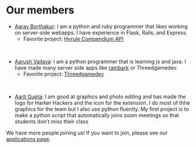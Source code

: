 # Our members

- [Aarav Borthakur](https://github.com/gadhagod): I am a python and ruby programmer that likes working on server-side webapps. I have experience in Flask, Rails, and Express.
  - Favorite project: [Hyrule Compendium API](https://github.com/gadhagod/Hyrule-Compendium-API)
  
<br>

- [Aarush Vailaya](https://github.com/goombamaui): I am a python programmer that is learning js and java. I have made many server side apps like [rambark](https://rambark.herokuapp.com) or Threedgamedev.
  - Favorite project: [Threedgamedev](http://threedgamedev.herokuapp.com/)

<br>

- [Aarit Gupta](https://github.com/25aaritg): I am good at graphics and photo editing and has made the logo for Harker Hackers and the icon for the extension. I do most of thhe graphics for the team but I also use python fluently. My first project is to make a python script that automatically joins zoom meetings so that students don't miss their class


We have more people joining us! If you want to join, please see our [applications page](applications).
